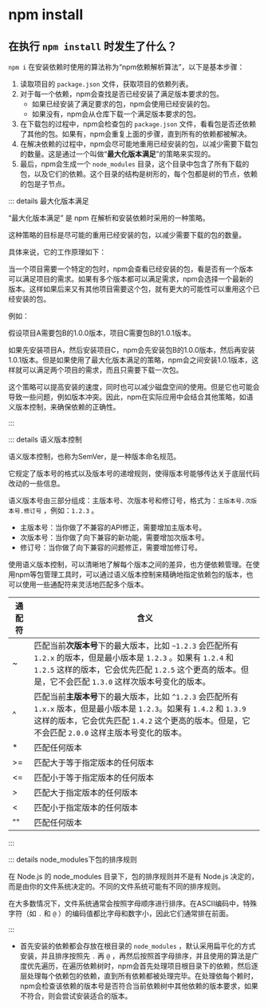 # npm install

## 在执行 `npm install` 时发生了什么？

`npm i` 在安装依赖时使用的算法称为“npm依赖解析算法”，以下是基本步骤：

1. 读取项目的 `package.json` 文件，获取项目的依赖列表。
2. 对于每一个依赖，npm会查找是否已经安装了满足版本要求的包。
   - 如果已经安装了满足要求的包，npm会使用已经安装的包。
   - 如果没有，npm会从仓库下载一个满足版本要求的包。
3. 在下载包的过程中，npm会检查包的 `package.json` 文件，看看包是否还依赖了其他的包。如果有，npm会重复上面的步骤，直到所有的依赖都被解决。
4. 在解决依赖的过程中，npm会尽可能地重用已经安装的包，以减少需要下载包的数量。这是通过一个叫做“**最大化版本满足**”的策略来实现的。
5. 最后，npm会生成一个 `node_modules` 目录，这个目录中包含了所有下载的包，以及它们的依赖。这个目录的结构是树形的，每个包都是树的节点，依赖的包是子节点。

::: details 最大化版本满足

“最大化版本满足” 是 npm 在解析和安装依赖时采用的一种策略。

这种策略的目标是尽可能的重用已经安装的包，以减少需要下载的包的数量。

具体来说，它的工作原理如下：

当一个项目需要一个特定的包时，npm会查看已经安装的包，看是否有一个版本可以满足项目的需求。如果有多个版本都可以满足需求，npm会选择一个最新的版本。这样如果后来又有其他项目需要这个包，就有更大的可能性可以重用这个已经安装的包。

例如：

假设项目A需要包B的1.0.0版本，项目C需要包B的1.0.1版本。

如果先安装项目A，然后安装项目C，npm会先安装包B的1.0.0版本，然后再安装1.0.1版本。但是如果使用了最大化版本满足的策略，npm会之间安装1.0.1版本，这样就可以满足两个项目的需求，而且只需要下载一次包。

这个策略可以提高安装的速度，同时也可以减少磁盘空间的使用。但是它也可能会导致一些问题，例如版本冲突。因此，npm在实际应用中会结合其他策略，如语义版本控制，来确保依赖的正确性。

:::

::: details 语义版本控制

语义版本控制，也称为SemVer，是一种版本命名规范。

它规定了版本号的格式以及版本号的递增规则，使得版本号能够传达关于底层代码改动的一些信息。

语义版本号由三部分组成：主版本号、次版本号和修订号，格式为：`主版本号.次版本号.修订号` ，例如：`1.2.3` 。

- 主版本号：当你做了不兼容的API修正，需要增加主版本号。
- 次版本号：当你做了向下兼容的新功能，需要增加次版本号。
- 修订号：当你做了向下兼容的问题修正，需要增加修订号。

使用语义版本控制，可以清晰地了解每个版本之间的差异，也方便依赖管理。在使用npm等包管理工具时，可以通过语义版本控制来精确地指定依赖包的版本，也可以使用一些通配符来灵活地匹配多个版本。

| 通配符 | 含义                                                         |
| ------ | ------------------------------------------------------------ |
| ~      | 匹配当前**次版本号**下的最大版本，比如 `~1.2.3` 会匹配所有 `1.2.x` 的版本，但是最小版本是 `1.2.3` 。如果有 `1.2.4` 和 `1.2.5` 这样的版本，它会优先匹配 `1.2.5` 这个更高的版本。但是，它不会匹配 `1.3.0` 这样次版本号变化的版本。 |
| ^      | 匹配当前**主版本号**下的最大版本，比如 `^1.2.3` 会匹配所有 `1.x.x` 版本，但是最小版本是 `1.2.3`。如果有 `1.4.2` 和 `1.3.9` 这样的版本，它会优先匹配 `1.4.2` 这个更高的版本。但是，它不会匹配 `2.0.0` 这样主版本号变化的版本。 |
| *      | 匹配任何版本                                                 |
| >=     | 匹配大于等于指定版本的任何版本                               |
| <=     | 匹配小于等于指定版本的任何版本                               |
| >      | 匹配大于指定版本的任何版本                                   |
| <      | 匹配小于指定版本的任何版本                                   |
| ""     | 匹配任何版本                                                 |

:::

::: details node_modules下包的排序规则

在 Node.js 的 node_modules 目录下，包的排序规则并不是有 Node.js 决定的，而是由你的文件系统决定的。不同的文件系统可能有不同的排序规则。

在大多数情况下，文件系统通常会按照字母顺序进行排序。在ASCII编码中，特殊字符（如 `.` 和 `@` ）的编码值都比字母和数字小，因此它们通常排在前面。

:::

- 首先安装的依赖都会存放在根目录的 `node_modules` ，默认采用扁平化的方式安装，并且排序按照先 `.` 再 `@` ，再然后按照首字母排序，并且使用的算法是广度优先遍历，在遍历依赖树时，npm会首先处理项目根目录下的依赖，然后逐层处理每个依赖包的依赖，直到所有依赖都被处理完毕。在处理依每个赖时，npm会检查该依赖的版本号是否符合当前依赖树中其他依赖的版本要求，如果不符合，则会尝试安装适合的版本。 
